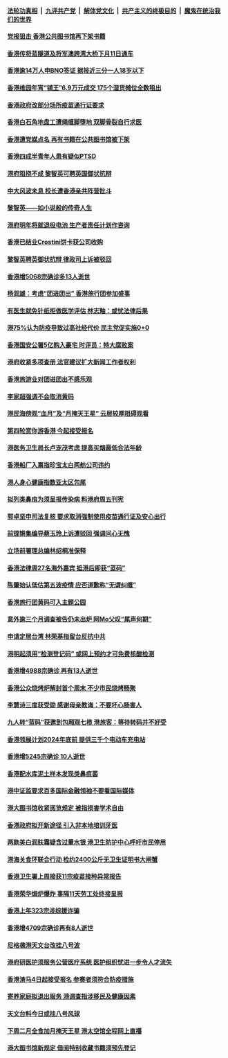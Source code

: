 ####  [法轮功真相](../../../../basic/blob/master/README.md?t=11120302) &nbsp;|&nbsp; [九评共产党](../../../../9ping.md/blob/master/README.md?t=11120302) &nbsp;|&nbsp; [解体党文化](../../../../jtdwh.md/blob/master/README.md?t=11120302)  &nbsp;|&nbsp; [共产主义的终极目的](../../../../gczydzjmd.md/blob/master/README.md?t=11120302) &nbsp;|&nbsp; [魔鬼在统治我们的世界](../../../../mgztzwmdsj.md/blob/master/README.md?t=11120302) 

#### [党报狙击 香港公共图书馆再下架书籍](../pages/nsc415/n13864021.md?t=11120302) 

#### [香港传将蓝隧道及将军澳跨湾大桥下月11日通车](../pages/nsc415/n13863829.md?t=11120302) 

#### [香港逾14万人申BNO签证 据报近三分一人18岁以下](../pages/nsc415/n13863819.md?t=11120302) 

#### [香港维园年宵“铺王”6.9万元成交 175个湿货摊位全数租出](../pages/nsc415/n13863801.md?t=11120302) 

#### [香港政府改部分场所疫苗通行证要求](../pages/nsc415/n13863791.md?t=11120302) 

#### [香港白石角地盘工遭绳缠脚堕地 双脚骨裂自行求医](../pages/nsc415/n13863787.md?t=11120302) 

#### [香港遭党媒点名 再有书籍在公共图书馆被下架](../pages/nsc415/n13863775.md?t=11120302) 

#### [香港四成半青年人患有疑似PTSD](../pages/nsc415/n13863757.md?t=11120302) 

#### [港府阻挠不成 黎智英可聘英国御状抗辩](../pages/nsc415/n13863307.md?t=11120302) 

#### [中大风波未息 校长遭香港亲共阵营批斗](../pages/nsc415/n13863273.md?t=11120302) 

#### [黎智英——如小说般的传奇人生](../pages/nsc415/n13862305.md?t=11120302) 

#### [港府明年将就退役电池 生产者责任计划作咨询](../pages/nsc415/n13862986.md?t=11120302) 

#### [香港已结业Crostini饼卡获公司收购](../pages/nsc415/n13862983.md?t=11120302) 

#### [黎智英聘英御状抗辩 律政司上诉被驳回](../pages/nsc415/n13862982.md?t=11120302) 

#### [香港增5068宗确诊多13人逝世](../pages/nsc415/n13862975.md?t=11120302) 

#### [杨润雄：考虑“团进团出” 香港旅行团参加盛事](../pages/nsc415/n13862963.md?t=11120302) 

#### [有医生就免针纸拒做医学评估 林志釉：或忧法律后果](../pages/nsc415/n13862955.md?t=11120302) 

#### [港75%认为防疫导致过高社经代价 民主党促实施0+0](../pages/nsc415/n13862944.md?t=11120302) 

#### [香港国安公署5亿购入豪宅 时评员：特大腐败案](../pages/nsc415/n13862466.md?t=11120302) 

#### [港府收紧多项查册 法官建议扩大新闻工作者权利](../pages/nsc415/n13862425.md?t=11120302) 

#### [香港旅游业对团进团出不感乐观](../pages/nsc415/n13862235.md?t=11120302) 

#### [李家超强调不会取消黄码](../pages/nsc415/n13862211.md?t=11120302) 

#### [港民海傍观“血月”及“月掩天王星” 云层较厚阻碍观看](../pages/nsc415/n13862189.md?t=11120302) 

#### [第四轮赏你游香港 今起接受报名](../pages/nsc415/n13862177.md?t=11120302) 

#### [港医务卫生局长卢宠茂考虑 提高买烟最低合法年龄](../pages/nsc415/n13862171.md?t=11120302) 

#### [香港船厂入禀指珍宝太白两舫公司违约](../pages/nsc415/n13862166.md?t=11120302) 

#### [港人身心健康指数亚太区包尾](../pages/nsc415/n13862160.md?t=11120302) 

#### [拟列类鼻疽为须呈报传染病 料港府周五刊宪](../pages/nsc415/n13862158.md?t=11120302) 

#### [郭卓坚申司法复核 要求取消强制使用疫苗通行证及安心出行](../pages/nsc415/n13861496.md?t=11120302) 

#### [前铿锵集编导蔡玉玲上诉遭驳回 强调问心无愧](../pages/nsc415/n13861489.md?t=11120302) 

#### [立场前署理总编林绍桐准保释](../pages/nsc415/n13861479.md?t=11120302) 

#### [香港法律周27名海外嘉宾 抵港后即获“蓝码”](../pages/nsc415/n13861473.md?t=11120302) 

#### [陈肇始认低估第五波疫情 应否道歉称“无谓纠缠”](../pages/nsc415/n13861459.md?t=11120302) 

#### [香港旅行团黄码可入主题公园](../pages/nsc415/n13861446.md?t=11120302) 

#### [意外逾三个月调查被告仍未出炉 阿Mo父叹“尾声何期”](../pages/nsc415/n13860825.md?t=11120302) 

#### [申请定居台湾 林荣基指留台反抗中共](../pages/nsc415/n13860817.md?t=11120302) 

#### [港明起须用“检测登记码” 或网上预约才可免费核酸检测](../pages/nsc415/n13860763.md?t=11120302) 

#### [香港增4988宗确诊 再有13人逝世](../pages/nsc415/n13860755.md?t=11120302) 

#### [香港公众烧烤炉解封首个周末 不少市民烧烤畅聚](../pages/nsc415/n13860741.md?t=11120302) 

#### [李慧诗三度获受勋 感谢母亲教诲：不要坏心肠害人](../pages/nsc415/n13860735.md?t=11120302) 

#### [九人转“蓝码”获邀到包厢观七榄 港旅客：等待转码并不好受](../pages/nsc415/n13860726.md?t=11120302) 

#### [香港领展计划2024年底前 提供三千个电动车充电站](../pages/nsc415/n13859169.md?t=11120302) 

#### [香港增5245宗确诊 10人逝世](../pages/nsc415/n13859167.md?t=11120302) 

#### [香港配水库泥土样本发现类鼻疽菌](../pages/nsc415/n13859153.md?t=11120302) 

#### [港中证监要求百多国际金融领袖不要看国际媒体](../pages/nsc415/n13858621.md?t=11120302) 

#### [港大图书馆收紧阅览规定 被指损害学术自由](../pages/nsc415/n13858458.md?t=11120302) 

#### [香港政府拟开新途径 引入非本地培训牙医](../pages/nsc415/n13858299.md?t=11120302) 

#### [两款美白润肤霜疑含过量水银 港卫生防护中心呼吁市民停用](../pages/nsc415/n13858289.md?t=11120302) 

#### [港海关食环联合行动 检约2400公斤无卫生证明书大闸蟹](../pages/nsc415/n13858286.md?t=11120302) 

#### [香港卫生署上周接获11宗疫苗接种异常报告](../pages/nsc415/n13858278.md?t=11120302) 

#### [香港荣华焗炉爆炸 事隔11天劳工处终接呈报](../pages/nsc415/n13858269.md?t=11120302) 

#### [香港上年323宗涉综援诈骗](../pages/nsc415/n13858267.md?t=11120302) 

#### [香港增4709宗确诊再有8人逝世](../pages/nsc415/n13858258.md?t=11120302) 

#### [尼格袭港天文台改挂八号波](../pages/nsc415/n13858249.md?t=11120302) 

#### [港府研医护须服务公营医疗系统 医护组织忧进一步令人才流失](../pages/nsc415/n13857522.md?t=11120302) 

#### [香港渣马4日起接受报名 参赛者须符合防疫措施](../pages/nsc415/n13857510.md?t=11120302) 

#### [寄养家庭拟退出服务 港调查指涉移民及健康因素](../pages/nsc415/n13857500.md?t=11120302) 

#### [天文台料今日或挂八号风球](../pages/nsc415/n13857492.md?t=11120302) 

#### [下周二月全食加月掩天王星 港太空馆全程网上直播](../pages/nsc415/n13857484.md?t=11120302) 

#### [港大图书馆新规定 借阅特别收藏书籍须预先登记](../pages/nsc415/n13857478.md?t=11120302) 

